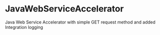 # JavaWebServiceAccelerator
Java Web Service Accelerator with simple GET request method and added Integration logging
